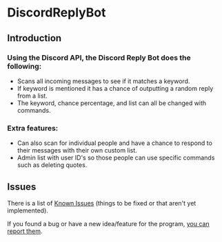 # DiscordReplyBot

## Introduction

### Using the Discord API, the Discord Reply Bot does the following:
  * Scans all incoming messages to see if it matches a keyword.
  * If keyword is mentioned it has a chance of outputting a random reply from a list. 
  * The keyword, chance percentage, and list can all be changed with commands.

### Extra features:
  * Can also scan for individual people and have a chance to respond to their messages with their own custom list.
  * Admin list with user ID's so those people can use specific commands such as deleting quotes.

## Issues

There is a list of
[Known Issues](https://github.com/georgenakashyan/BasicBusinessReport/issues) (things
to be fixed or that aren't yet implemented).

If you found a bug or have a new idea/feature for the program,
[you can report them](https://github.com/georgenakashyan/BasicBusinessReport/issues/new).
